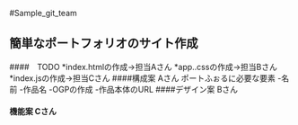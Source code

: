 #Sample_git_team
## 簡単なポートフォリオのサイト作成
####　TODO
*index.htmlの作成→担当Aさん
*app..cssの作成→担当Bさん
*index.jsの作成→担当Cさん
####構成案 Aさん
ポートふぉるに必要な要素
-名前
-作品名
-OGPの作成
-作品本体のURL
####デザイン案 Bさん
#### 機能案 Cさん
